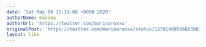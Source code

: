```yaml
---
date: 'Sat May 09 15:19:08 +0000 2020'
authorName: marina
authorUrl: 'https://twitter.com/marinaroxxx'
originalPost: 'https://twitter.com/marinaroxxx/status/1259140856688398342'
layout: like
---
```

